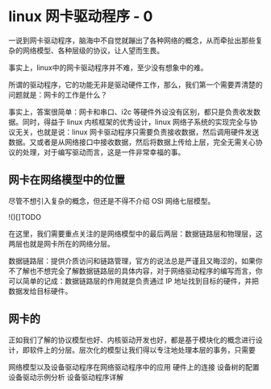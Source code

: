 # linux 网卡驱动程序 - 0
一说到网卡驱动程序，脑海中不自觉就蹦出了各种网络的概念，从而牵扯出那些复杂的网络模型、各种层级的协议，让人望而生畏。  

事实上，linux中的网卡驱动程序并不难，至少没有想象中的难。  

所谓的驱动程序，它的功能无非是驱动硬件工作，那么，我们第一个需要弄清楚的问题就是：网卡的工作是什么？

事实上，答案很简单：网卡和串口、i2c 等硬件外设没有区别，都只是负责收发数据。同时，得益于 linux 内核框架的优秀设计，linux 网络子系统的实现完全与协议无关，也就是说：linux 网卡驱动程序只需要负责接收数据，然后调用硬件发送数据。又或者是从网络接口中接收数据，然后将数据上传给上层，完全无需关心协议的处理，对于编写驱动而言，这是一件非常幸福的事。

## 网卡在网络模型中的位置
尽管不想引入复杂的概念，但还是不得不介绍 OSI 网络七层模型。

!()[]TODO

在这里，我们需要重点关注的是网络模型中的最后两层：数据链路层和物理层，这两层也就是网卡所在的网络分层。

数据链路层：提供介质访问和链路管理，官方的说法总是严谨且又晦涩的，如果你不了解也不想完全了解数据链路层的具体内容，对于网络驱动程序的编写而言，你可以简单的记成：数据链路层的作用就是负责通过 IP 地址找到目标的硬件，并把数据发给目标硬件。  




## 网卡的








正如我们了解的协议模型也好、内核驱动开发也好，都是基于模块化的概念进行设计，即软件上的分层。层次化的模型让我们得以专注地处理本层的事务，只需要




网络模型以及设备驱动程序在网络驱动程序中的应用
硬件上的连接
设备树的配置
设备驱动示例分析
设备驱动程序详解


















